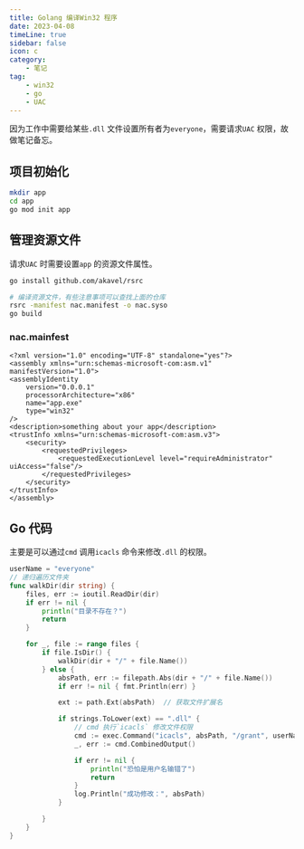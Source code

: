 ```yaml
---
title: Golang 编译Win32 程序
date: 2023-04-08
timeLine: true
sidebar: false  
icon: c
category:  
    - 笔记      
tag:   
    - win32  
    - go  
    - UAC  
---    
```


因为工作中需要给某些`.dll` 文件设置所有者为`everyone`，需要请求`UAC` 权限，故做笔记备忘。  

## 项目初始化  
```bash  
mkdir app  
cd app  
go mod init app  
```  

## 管理资源文件  
请求`UAC` 时需要设置`app` 的资源文件属性。  
```bash  
go install github.com/akavel/rsrc     

# 编译资源文件，有些注意事项可以查找上面的仓库  
rsrc -manifest nac.manifest -o nac.syso  
go build
```  

### nac.mainfest  
```xml{6,9}
<?xml version="1.0" encoding="UTF-8" standalone="yes"?>
<assembly xmlns="urn:schemas-microsoft-com:asm.v1" manifestVersion="1.0">
<assemblyIdentity
    version="0.0.0.1"
    processorArchitecture="x86"
    name="app.exe"
    type="win32"
/>
<description>something about your app</description>
<trustInfo xmlns="urn:schemas-microsoft-com:asm.v3">
    <security>
        <requestedPrivileges>
            <requestedExecutionLevel level="requireAdministrator" uiAccess="false"/>
        </requestedPrivileges>
    </security>
</trustInfo>
</assembly>
```  

## Go 代码   
主要是可以通过`cmd` 调用`icacls` 命令来修改`.dll` 的权限。  
```go  
userName = "everyone"
// 递归遍历文件夹
func walkDir(dir string) {
	files, err := ioutil.ReadDir(dir)
	if err != nil {
		println("目录不存在？")
		return
	}

	for _, file := range files {
		if file.IsDir() {
			walkDir(dir + "/" + file.Name())
		} else {
			absPath, err := filepath.Abs(dir + "/" + file.Name())
			if err != nil { fmt.Println(err) }

			ext := path.Ext(absPath)  // 获取文件扩展名

			if strings.ToLower(ext) == ".dll" {
                // cmd 执行`icacls` 修改文件权限
				cmd := exec.Command("icacls", absPath, "/grant", userName+":F")
				_, err := cmd.CombinedOutput()

				if err != nil {
					println("恐怕是用户名输错了")
					return
				}
				log.Println("成功修改：", absPath)
			}

		}
	}
}
```